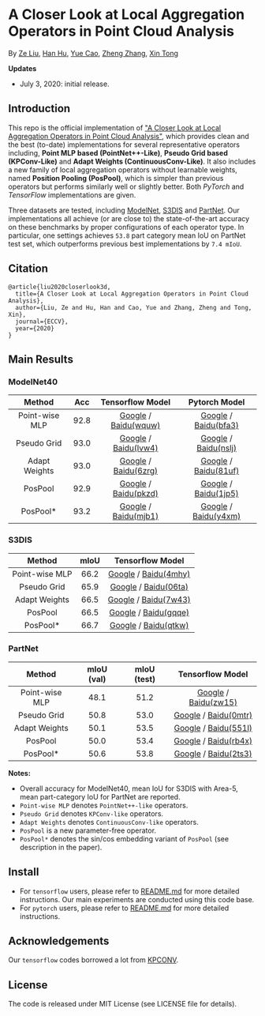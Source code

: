 # A Closer Look at Local Aggregation Operators in Point Cloud Analysis

By [Ze Liu](https://github.com/zeliu98), [Han Hu](https://github.com/ancientmooner), [Yue Cao](https://github.com/caoyue10), [Zheng Zhang](https://github.com/stupidZZ), [Xin Tong](http://www.xtong.info/)

**Updates**
- July 3, 2020: initial release.

## Introduction

This repo is the official implementation of ["A Closer Look at Local Aggregation Operators in Point Cloud Analysis"](https://arxiv.org/pdf/2007.01294.pdf), which provides clean and the best (to-date) implementations for several representative operators including, **Point MLP based (PointNet++-Like)**, **Pseudo Grid based (KPConv-Like)** and **Adapt Weights (ContinuousConv-Like)**. It also includes a new family of local aggregation operators without learnable weights, named **Position Pooling (PosPool)**, which is simpler than previous operators but performs similarly well or slightly better. Both *PyTorch* and *TensorFlow* implementations are given.

Three datasets are tested, including [ModelNet](https://modelnet.cs.princeton.edu/), [S3DIS](http://buildingparser.stanford.edu/dataset.html) and [PartNet](https://cs.stanford.edu/~kaichun/partnet/). Our implementations all achieve (or are close to) the state-of-the-art accuracy on these benchmarks by proper configurations of each operator type. In particular, one settings achieves `53.8` part category mean IoU on PartNet test set, which outperforms previous best implementations by `7.4 mIoU`.

## Citation

```
@article{liu2020closerlook3d,
  title={A Closer Look at Local Aggregation Operators in Point Cloud Analysis},
  author={Liu, Ze and Hu, Han and Cao, Yue and Zhang, Zheng and Tong, Xin},
  journal={ECCV},
  year={2020}
}
```

## Main Results 

### ModelNet40
|Method | Acc| Tensorflow Model|Pytorch Model|
|:---:|:---:|:---:|:---:|
|Point-wise MLP| 92.8 | [Google](https://drive.google.com/drive/folders/1-CLOVeSmsA-M6sORRhg9mXWRFqloc-n5?usp=sharing) / [Baidu(wquw)](https://pan.baidu.com/s/1SgQz8Dm561mD9CXMjYOpgw) | [Google](https://drive.google.com/file/d/1L6WHoDAijkn3r6fvEul5KvHF79KEYxC8/view?usp=sharing) / [Baidu(bfa3)](https://pan.baidu.com/s/1mzp4BhMhJwxKwchkdQnD-Q) |
|Pseudo Grid| 93.0 | [Google](https://drive.google.com/drive/folders/16fUdp41jSDD9kHUrXCk_v_1LEkLFsOAp?usp=sharing) / [Baidu(lvw4)](https://pan.baidu.com/s/1xLavURu0m69BQhrZRaDrEg)  | [Google](https://drive.google.com/drive/folders/1xBo_rIst6k-69kp6agO2opew3AlYFyjh?usp=sharing) / [Baidu(nslj)](https://pan.baidu.com/s/1cv3RugkiQ9_dGxUIBvCu8Q) |
|Adapt Weights| 93.0 | [Google](https://drive.google.com/drive/folders/1KSVZvPdqTE0I6fceIx7y6Xp1uaxEd5R3?usp=sharing) / [Baidu(6zrg)](https://pan.baidu.com/s/1byai_J1xi8oSr3iJSyTynw) | [Google](https://drive.google.com/file/d/1tu8kO5Fyir1V3Doy-6MguJ58nkPfoIMh/view?usp=sharing) / [Baidu(81uf)](https://pan.baidu.com/s/1thUW2gZcuFKzT0yJG8rMEA) |
|PosPool| 92.9 | [Google](https://drive.google.com/drive/folders/1O34VC4APga7hykrNVuoeL8n0LCLNIv96?usp=sharing) / [Baidu(pkzd)](https://pan.baidu.com/s/1Oo9FsRU5pl6yGy2QpjqIHw) | [Google](https://drive.google.com/file/d/1Mu87SD3VH11nmj85g3uYbIASA3lK8cm4/view?usp=sharing) / [Baidu(1jp5)](https://pan.baidu.com/s/1jFaWDzYVbbxPSzRVMdtNSg) |
|PosPool*| 93.2 | [Google](https://drive.google.com/drive/folders/10P_Gu5cmaJqg4VyXa27iDi32LH4rpc7o?usp=sharing) / [Baidu(mjb1)](https://pan.baidu.com/s/1pNBfE2bdmcSY1gG6zQv8Dw) | [Google](https://drive.google.com/file/d/1_4o2osPQzM1WQ6QDqkLpwS0m0bsgHVGw/view?usp=sharing) / [Baidu(y4xm)](https://pan.baidu.com/s/1Ik07nZguR3KsOtF9pkVHDw) |

### S3DIS
|Method | mIoU | Tensorflow Model |
|:---:|:---:|:---:|
|Point-wise MLP|  66.2 | [Google](https://drive.google.com/drive/folders/1a02JAQnx3WbZ2ngICNSG6fkZ-Mq_knm7?usp=sharing) / [Baidu(4mhy)](https://pan.baidu.com/s/17wJF7G0FYgMlTzzeJDmFnQ)|
|Pseudo Grid| 65.9 | [Google](https://drive.google.com/drive/folders/1DDkYHliFwlwKkloqBUXke0qP125yXurD?usp=sharing) / [Baidu(06ta)](https://pan.baidu.com/s/1WekK2KKsccsflKsjSVn6ig) |
|Adapt Weights| 66.5 |[Google](https://drive.google.com/drive/folders/1UtSqxg1Bbfk21Rq7SuLllVbm0rDa3Bli?usp=sharing) / [Baidu(7w43)](https://pan.baidu.com/s/1tohALjQq771sPLesBEfD2A) |
|PosPool| 66.5 | [Google](https://drive.google.com/drive/folders/15xzFso1lZy-WrAx57eJ7wQd4zYTYPMfz?usp=sharing) / [Baidu(gqqe)](https://pan.baidu.com/s/19hntRNJYDnQ80RpzqheyTw) |
|PosPool*| 66.7 | [Google](https://drive.google.com/drive/folders/1MT-262K2m65mkUq077DhrFTMqnM-XdEa?usp=sharing) / [Baidu(qtkw)](https://pan.baidu.com/s/1hvBtQl0ILK18qlyeCOvNMQ) |

### PartNet
|Method | mIoU (val)| mIoU (test) | Tensorflow Model| 
|:---:|:---:|:---:|:---:|
|Point-wise MLP| 48.1 | 51.2 | [Google](https://drive.google.com/drive/folders/13xAG9D6L0bBBXM8kS6pDYEzApOlae7TZ?usp=sharing) / [Baidu(zw15)](https://pan.baidu.com/s/1jh_Pk44QhXs2m1rCmk5STQ) |
|Pseudo Grid| 50.8 | 53.0 | [Google](https://drive.google.com/drive/folders/1cGdr1vnYB1ZkMjDUfUZ2YCfoscr5NyV0?usp=sharing) / [Baidu(0mtr)](https://pan.baidu.com/s/114xIbeOzyqOo-vL1z-CVJA) |
|Adapt Weights| 50.1 | 53.5 | [Google](https://drive.google.com/drive/folders/1am3oRLnvj5crHXkLl00gAmdE54vGucPe?usp=sharing) / [Baidu(551l)](https://pan.baidu.com/s/1S58JVu2IFxphRO1DkNhiOw) |
|PosPool| 50.0 | 53.4 | [Google](https://drive.google.com/drive/folders/1KxjArkFtRUCDkVU8CLO3halL1sU3aZ0N?usp=sharing) / [Baidu(rb4x)](https://pan.baidu.com/s/1CUyjDucCp7xU5MDt-a2Y9Q) |
|PosPool*| 50.6 | 53.8 | [Google](https://drive.google.com/drive/folders/1eKfuVctpSiAsIpdT0JA3Ns5Su0UhN0QA?usp=sharing) / [Baidu(2ts3)](https://pan.baidu.com/s/1oE2BJJBw137DJ_D7iFweFw) |

**Notes:**
- Overall accuracy for ModelNet40, mean IoU for S3DIS with Area-5, mean part-category IoU for PartNet are reported.
- `Point-wise MLP` denotes `PointNet++-like` operators.
- `Pseudo Grid` denotes `KPConv-like` operators.
- `Adapt Weights` denotes `ContinuousConv-like` operators.
- `PosPool` is a new parameter-free operator.
- `PosPool*` denotes the sin/cos embedding variant of `PosPool` (see description in the paper).

## Install
- For `tensorflow` users, please refer to [README.md](./tensorflow/README.md) for more detailed instructions. Our main experiments are conducted using this code base.
- For `pytorch` users, please refer to [README.md](./pytorch/README.md) for more detailed instructions.

## Acknowledgements

Our `tensorflow` codes borrowed a lot from [KPCONV](https://github.com/HuguesTHOMAS/KPConv).

## License

The code is released under MIT License (see LICENSE file for details).
